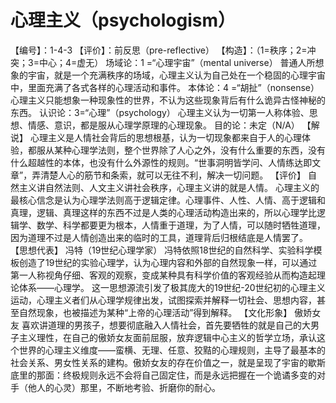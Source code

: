 # 心理主义（psychologism）
【编号】：1-4-3
【评价】：前反思（pre-reflective）
【构造】：（1=秩序；2=冲突；3=中心；4=虚无）
场域论：1 =“心理宇宙”（mental universe）
普通人所想象的宇宙，就是一个充满秩序的场域，心理主义认为自己处在一个稳固的心理宇宙中，里面充满了各式各样的心理活动和事件。
本体论：4 =“胡扯”（nonsense）
心理主义只能想象一种现象性的世界，不认为这些现象背后有什么诡异古怪神秘的东西。
认识论：3=“心理”（psychology）
心理主义认为一切第一人称体验、思想、情感、意识，都是服从心理学原理的心理现象。
目的论：未定（N/A）
【解说】
心理主义是人情社会背后的思想根基，认为一切现象都来自于人的心理体验，都服从某种心理学法则，整个世界除了人心之外，没有什么重要的东西，没有什么超越性的本体，也没有什么外源性的规则。“世事洞明皆学问、人情练达即文章”，弄清楚人心的筋节和条索，就可以无往不利，解决一切问题。
【评价】
自然主义讲自然法则、人文主义讲社会秩序，心理主义讲的就是人情。
心理主义的最核心信念是认为心理学法则高于逻辑定律。心理事件、人性、人情、高于逻辑和真理，逻辑、真理这样的东西不过是人类的心理活动构造出来的，所以心理学比逻辑学、数学、科学都要更为根本，人情重于道理，为了人情，可以随时牺牲道理，因为道理不过是人情创造出来的临时的工具，道理背后归根结底是人情罢了。
【思想代表】
冯特（19世纪心理学家）
冯特依照18世纪的自然科学、实验科学模板创造了19世纪的实验心理学，认为心理内容和外部的自然现象一样，可以通过第一人称视角仔细、客观的观察，变成某种具有科学价值的客观经验从而构造起理论体系——心理学。
这一思想源流引发了极其庞大的19世纪-20世纪初的心理主义运动，心理主义者们从心理学规律出发，试图探索并解释一切社会、思想内容，甚至自然现象，也被描述为某种“上帝的心理活动”得到解释。
【文化形象】
傲娇女友
喜欢讲道理的男孩子，想要彻底融入人情社会，首先要牺牲的就是自己的大男子主义理性，在自己的傲娇女友面前屈服，放弃逻辑中心主义的哲学立场，承认这个世界的心理主义维度——蛮横、无理、任意、狡黠的心理规则，主导了最基本的社会关系、男女性关系的建构。傲娇女友的存在价值之一，就是呈现了宇宙的歇斯底里的那面：终极规则永远不会将自己固定住，而是永远把握在一个诡谲多变的对手（他人的心灵）那里，不断地考验、折磨你的耐心。
